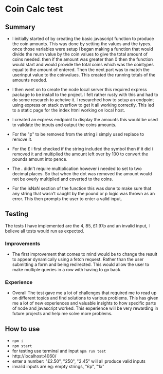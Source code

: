 # Coin Calc test
## Summary
- I initially started of by creating the basic javascript function to produce the coin amounts. This was done by setting the values and the types. once those variables were setup i began making a function that would divide the reurn value by the coin values to give the total amount of coins needed. then if the amount was greater than 0 then the function would start and would provide the total coins which was the cointypes equal to the amount of entered. Then the next part was to match the userinput value to the coinvalues. This created the running totals of the amounts needed.

- I then went on to create the node local server this required express package to be install to the project. I felt rather rusty with this and had to do some research to acheive it. I researched how to setup an endpoint using express on stack overflow to get it all working correctly. This led to a static page for the index html working on local host.

- I created an express endpoint to display the amounts this would be used to validate the inputs and output the coins amounts.

- For the "p" to be removed from the string i simply used replace to remove it. 

- For the £ i first checked if the string included the symbol then if it did i removed it and multiplied the amount left over by 100 to convert the pounds amount into pence.

- The . didn't require multiplication however i needed to set to two decimal places. So that when the dot was removed the amount would not be overly multiplied and coverted to the coins.

- For the isNaN section of the function this was done to make sure that any string that wasn't caught by the pound or p logic was thrown as an error. This then prompts the user to enter a valid input.

## Testing
The tests I have implemented are the 4, 85, £1.97p and an invalid input, I believe all tests would run as expected.

### Improvements
- The first improvement that comes to mind would be to change the result to appear dynamically using a fetch request. Rather than the user submitting a form and being redirected. This would allow the user to make multiple queries in a row with having to go back.

### Experience
- Overall The test gave me a lot of challenges that required me to read up on different topics and find solutions to various problems. This has given me a lot of new experiences and valuable insights to how specific parts of node and javascript worked. This experience will be very rewarding in future projects and help me solve more problems.

## How to use
- `npm i` 
- `npm start` 
- for testing use terminal and input `npm run test`
- http://localhost:4060/
- enter a number: "£2.50", "250", "2.45" will all produce valid inputs
- invalid inputs are eg: empty strings, "£p", "1x"